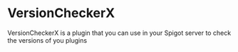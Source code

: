 # VersionCheckerX
 VersionCheckerX is a plugin that you can use in your Spigot server to check the versions of you plugins
